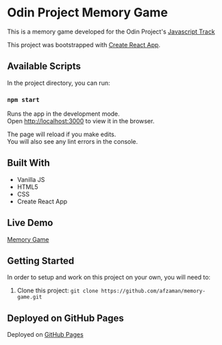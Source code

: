# Odin Project Memory Game

This is a memory game developed for the Odin Project's [Javascript Track](https://www.theodinproject.com/paths/full-stack-javascript?) 

This project was bootstrapped with [Create React App](https://github.com/facebook/create-react-app).

## Available Scripts

In the project directory, you can run:

### `npm start`

Runs the app in the development mode.\
Open [http://localhost:3000](http://localhost:3000) to view it in the browser.

The page will reload if you make edits.\
You will also see any lint errors in the console.


## Built With 

- Vanilla JS
- HTML5
- CSS
- Create React App

## Live Demo

[Memory Game](https://afzaman.github.io/memory-game)

## Getting Started

In order to setup and work on this project on your own, you will need to:

1. Clone this project:
`git clone https://github.com/afzaman/memory-game.git`

## Deployed on GitHub Pages

Deployed on [GitHub Pages](https://pages.github.com/)  
